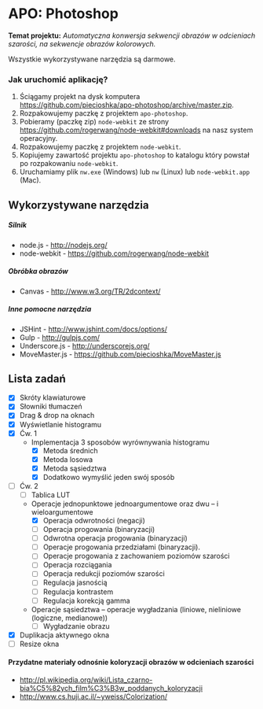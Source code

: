 # APO: Photoshop

**Temat projektu:** _Automatyczna konwersja sekwencji obrazów w odcieniach szarości, na sekwencje obrazów kolorowych._

Wszystkie wykorzystywane narzędzia są darmowe.

### Jak uruchomić aplikację?

1. Ściągamy projekt na dysk komputera https://github.com/piecioshka/apo-photoshop/archive/master.zip.
2. Rozpakowujemy paczkę z projektem `apo-photoshop`.
3. Pobieramy (paczkę zip) `node-webkit` ze strony https://github.com/rogerwang/node-webkit#downloads na nasz system operacyjny.
4. Rozpakowujemy paczkę z projektem `node-webkit`.
5. Kopiujemy zawartość projektu `apo-photoshop` to katalogu który powstał po rozpakowaniu `node-webkit`.
6. Uruchamiamy plik `nw.exe` (Windows) lub `nw` (Linux) lub `node-webkit.app` (Mac).

## Wykorzystywane narzędzia

##### Silnik

- node.js - http://nodejs.org/
- node-webkit - https://github.com/rogerwang/node-webkit

##### Obróbka obrazów

- Canvas - http://www.w3.org/TR/2dcontext/

##### Inne pomocne narzędzia

- JSHint - http://www.jshint.com/docs/options/
- Gulp - http://gulpjs.com/
- Underscore.js - http://underscorejs.org/
- MoveMaster.js - https://github.com/piecioshka/MoveMaster.js

## Lista zadań

- [x] Skróty klawiaturowe
- [x] Słowniki tłumaczeń
- [x] Drag & drop na oknach
- [x] Wyświetlanie histogramu
- [x] Ćw. 1
    - Implementacja 3 sposobów wyrównywania histogramu
        - [x] Metoda średnich
        - [x] Metoda losowa
        - [x] Metoda sąsiedztwa
        - [x] Dodatkowo wymyślić jeden swój sposób
- [ ] Ćw. 2
    - [ ] Tablica LUT
    - Operacje jednopunktowe jednoargumentowe oraz dwu – i wieloargumentowe
        - [x] Operacja odwrotności (negacji)
        - [ ] Operacja progowania (binaryzacji)
        - [ ] Odwrotna operacja progowania (binaryzacji)
        - [ ] Operacje progowania przedziałami (binaryzacji).
        - [ ] Operacje progowania z zachowaniem poziomów szarości
        - [ ] Operacja rozciągania
        - [ ] Operacja redukcji poziomów szarości
        - [ ] Regulacja jasnością
        - [ ] Regulacja kontrastem
        - [ ] Regulacja korekcją gamma
    - Operacje sąsiedztwa – operacje wygładzania (liniowe, nieliniowe (logiczne, medianowe))
        - [ ] Wygładzanie obrazu
- [x] Duplikacja aktywnego okna
- [ ] Resize okna

#### Przydatne materiały odnośnie koloryzacji obrazów w odcieniach szarości

- http://pl.wikipedia.org/wiki/Lista_czarno-bia%C5%82ych_film%C3%B3w_poddanych_koloryzacji
- http://www.cs.huji.ac.il/~yweiss/Colorization/

